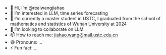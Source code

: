 - 👋 Hi, I’m @realwangjiahao
- 👀 I’m interested in LLM, time series forecasting
- 🌱 I’m currently a master student in USTC, I graduated from the school of mathematics and statistics of Wuhan University at 2024
- 💞️ I’m looking to collaborate on LLM
- 📫 How to reach me: jiahao.wang@mail.ustc.edu.cn
- 😄 Pronouns: ...
- ⚡ Fun fact: ...

<!---
realwangjiahao/realwangjiahao is a ✨ special ✨ repository because its `README.md` (this file) appears on your GitHub profile.
You can click the Preview link to take a look at your changes.
--->
